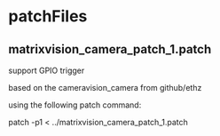 # patchFiles

## matrixvision_camera_patch_1.patch

support GPIO trigger

based on the cameravision_camera from github/ethz

using the following patch command:

patch -p1 < ../matrixvision_camera_patch_1.patch


